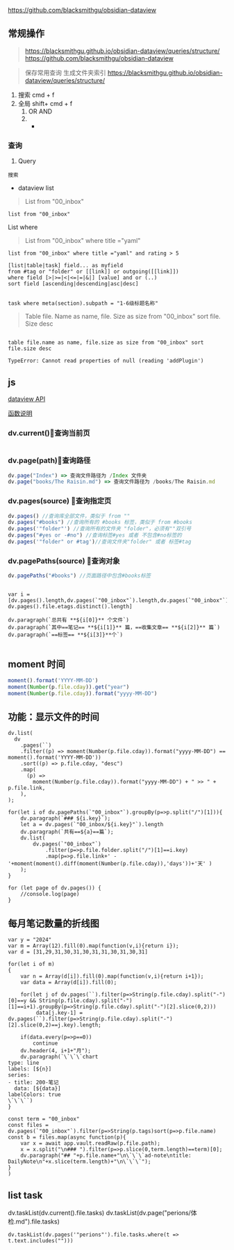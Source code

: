 

https://github.com/blacksmithgu/obsidian-dataview


## 常规操作

> https://blacksmithgu.github.io/obsidian-dataview/queries/structure/
> https://github.com/blacksmithgu/obsidian-dataview

> 保存常用查询
> 生成文件夹索引
> https://blacksmithgu.github.io/obsidian-dataview/queries/structure/




1. 搜索 cmd + f
2. 全局  shift+ cmd + f
	1. OR AND
	2. - 

### 查询
1. Query 

```query
搜索
```


* dataview list

> List from "00_inbox"


```dataview
list from "00_inbox"
```

List where 
> List from "00_inbox" where title ="yaml"

```dataview
list from "00_inbox" where title ="yaml" and rating > 5
```



```
[list|table|task] field... as myfield 
from #tag or "folder" or [[link]] or outgoing([[link]])
where field [>|>=|<|<=|=|&|] [value] and or (..)
sort field [ascending|descending|asc|desc] 


task where meta(section).subpath = "1-6级标题名称" 
```




> Table file. Name as name, file. Size as size from "00_inbox" sort file. Size desc

```dataview

table file.name as name, file.size as size from "00_inbox" sort file.size desc
```


```
TypeError: Cannot read properties of null (reading 'addPlugin')

```


## js



[dataview API](https://blacksmithgu.github.io/obsidian-dataview/api/code-reference/)

[函数说明](https://coffeetea.top/zh/dataview/dataviewjs-fuction.html)

### dv.current()🍇查询当前页
```js


```


### dv.page(path)🍊查询路径

```js
dv.page("Index") => 查询文件路径为 /Index 文件夹
dv.page("books/The Raisin.md") => 查询文件路径为 /books/The Raisin.md
```


###  dv.pages(source)    🍈查询指定页

```js
dv.pages() //查询库全部文件，类似于 from "" 
dv.pages("#books") //查询所有的 #books 标签，类似于 from #books
dv.pages('"folder"') //查询所有的文件夹 "folder"，必须有""双引号 
dv.pages("#yes or -#no") //查询标签#yes 或者 不包含#no标签的 
dv.pages('"folder" or #tag')//查询文件夹"folder" 或者 标签#tag

```


### dv.pagePaths(source) 🍉查询对象


```js
dv.pagePaths("#books") //页面路径中包含#books标签
```



```dataviewjs 

var i = [dv.pages().length,dv.pages(`"00_inbox"`).length,dv.pages(`"00_inbox"`).length, dv.pages().file.etags.distinct().length]

dv.paragraph(`总共有 **${i[0]}** 个文件`) 
dv.paragraph(`其中==笔记== **${i[1]}** 篇，==收集文章== **${i[2]}** 篇`) dv.paragraph(`==标签== **${i[3]}**个`)


```


## moment 时间

```js
moment().format('YYYY-MM-DD')
moment(Number(p.file.cday)).get("year")
moment(Number(p.file.cday)).format("yyyy-MM-DD")
```


## 功能：显示文件的时间

```dataviewjs
dv.list(
  dv
    .pages(``)
    .filter((p) => moment(Number(p.file.cday)).format("yyyy-MM-DD") == moment().format('YYYY-MM-DD'))
    .sort((p) => p.file.cday, "desc")
    .map(
      (p) =>
        moment(Number(p.file.cday)).format("yyyy-MM-DD") + " >> " + p.file.link,
    ),
);

```


```dataviewjs
for(let i of dv.pagePaths(`"00_inbox"`).groupBy(p=>p.split("/")[1])){
	dv.paragraph(`### ${i.key}`);
	let a = dv.pages(`"00_inbox/${i.key}"`).length
	dv.paragraph(`共有==${a}==篇`);
	dv.list(
		dv.pages(`"00_inbox"`)
			.filter(p=>p.file.folder.split("/")[1]==i.key)
			.map(p=>p.file.link+' - '+moment(moment().diff(moment(Number(p.file.cday)),'days'))+'天' )
	);
}
```



```dataviewjs
for (let page of dv.pages()) {
	//console.log(page)
}
```


## 每月笔记数量的折线图
```dataviewjs
var y = "2024"
var m = Array(12).fill(0).map(function(v,i){return i});
var d = [31,29,31,30,31,30,31,31,30,31,30,31]

for(let i of m)
{
    var n = Array(d[i]).fill(0).map(function(v,i){return i+1});
    var data = Array(d[i]).fill(0);

    for(let j of dv.pages(``).filter(p=>String(p.file.cday).split("-")[0]==y && String(p.file.cday).split("-")[1]==i+1).groupBy(p=>String(p.file.cday).split("-")[2].slice(0,2)))
         data[j.key-1] = dv.pages(``).filter(p=>String(p.file.cday).split("-")[2].slice(0,2)==j.key).length;

    if(data.every(p=>p==0))
        continue
    dv.header(4, i+1+"月");
    dv.paragraph(`\`\`\`chart
type: line
labels: [${n}]
series:
- title: 200-笔记
  data: [${data}]
labelColors: true
\`\`\``)
}
```



```dataviewjs
const term = "00_inbox"
const files = dv.pages(`"00_inbox"`).filter(p=>String(p.tags)sort(p=>p.file.name)
const b = files.map(async function(p){
    var x = await app.vault.readRaw(p.file.path);
    x = x.split("\n### ").filter(p=>p.slice(0,term.length)==term)[0];
    dv.paragraph("## "+p.file.name+"\n\`\`\`ad-note\ntitle: DailyNote\n"+x.slice(term.length)+"\n\`\`\`");
}
)
```


## list task
dv.taskList(dv.current().file.tasks)
dv.taskList(dv.page("perions/体检.md").file.tasks)

```dataviewjs
dv.taskList(dv.pages('"perions"').file.tasks.where(t => t.text.includes("")))
```



